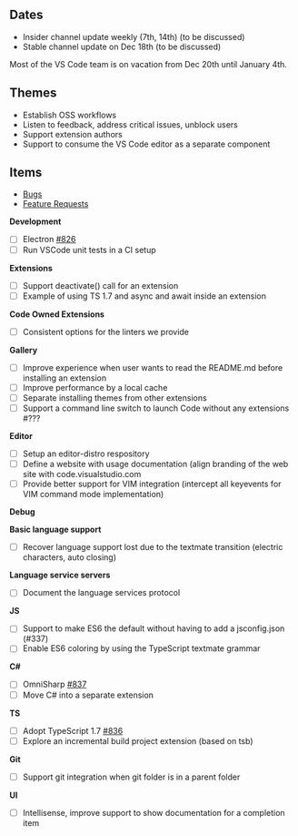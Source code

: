 ## Dates
- Insider channel update weekly (7th, 14th) (to be discussed)
- Stable channel update on Dec 18th (to be discussed)

Most of the VS Code team is on vacation from Dec 20th until January 4th.

## Themes
- Establish OSS workflows
- Listen to feedback, address critical issues, unblock users
- Support extension authors
- Support to consume the VS Code editor as a separate component

## Items
- [Bugs](https://github.com/Microsoft/vscode/issues?utf8=%E2%9C%93&q=is%3Aopen+is%3Aissue+label%3Abug+milestone%3A%22Dec+2015%22+-label%3Aupstream+)
- [Feature Requests](https://github.com/Microsoft/vscode/issues?utf8=%E2%9C%93&q=is%3Aopen+is%3Aissue+label%3Afeature%3Arequest+milestone%3A%22Dec+2015%22+-label%3Aupstream+)

**Development**
- [ ] Electron [#826](../issues/826)
- [ ] Run VSCode unit tests in a CI setup

**Extensions**
- [ ] Support deactivate() call for an extension
- [ ] Example of using TS 1.7 and async and await inside an extension

**Code Owned Extensions**
- [ ] Consistent options for the linters we provide

**Gallery**
- [ ] Improve experience when user wants to read the README.md before installing an extension
- [ ] Improve performance by a local cache
- [ ] Separate installing themes from other extensions
- [ ] Support a command line switch to launch Code without any extensions #???

**Editor**
- [ ] Setup an editor-distro respository
- [ ] Define a website with usage documentation (align branding of the web site with code.visualstudio.com
- [ ] Provide better support for VIM integration (intercept all keyevents for VIM command mode implementation)

**Debug**

**Basic language support**
- [ ] Recover language support lost due to the textmate transition (electric characters, auto closing)

**Language service servers**
- [ ] Document the language services protocol

**JS**
- [ ] Support to make ES6 the default without having to add a jsconfig.json (#337)
- [ ] Enable ES6 coloring by using the TypeScript textmate grammar

**C#**
- [ ] OmniSharp [#837](../issues/837)
- [ ] Move C# into a separate extension

**TS**
- [ ] Adopt TypeScript 1.7 [#836](../issues/836)
- [ ] Explore an incremental build project extension (based on tsb)

**Git**
- [ ] Support git integration when git folder is in a parent folder

**UI**
- [ ] Intellisense, improve support to show documentation for a  completion item
